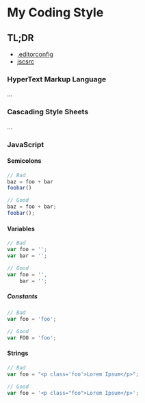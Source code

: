 # My Coding Style

## TL;DR

- [.editorconfig](http://editorconfig.org/)
- [jscsrc](http://jscs.info/)

### HyperText Markup Language

...

### Cascading Style Sheets

...

### JavaScript

#### Semicolons

```js
// Bad
baz = foo + bar
foobar()

// Good
baz = foo + bar;
foobar();
```

#### Variables

```js
// Bad
var foo = '';
var bar = '';

// Good
var foo = '',
    bar = '';
```

##### Constants

```js
// Bad
var foo = 'foo';

// Good
var FOO = 'foo';
```

#### Strings

```js
// Bad
var foo = "<p class='foo'>Lorem Ipsum</p>";

// Good
var foo = '<p class="foo">Lorem Ipsum</p>';
```
